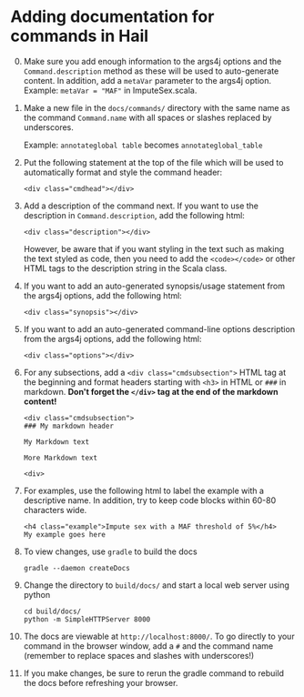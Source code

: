 # Adding documentation for commands in Hail

0. Make sure you add enough information to the args4j options and the `Command.description` method as these will be used to auto-generate content. In addition, add a `metaVar` parameter to the args4j option. Example: `metaVar = "MAF"` in ImputeSex.scala.

1. Make a new file in the `docs/commands/` directory with the same name as the command `Command.name` with all spaces or slashes replaced by underscores.
    
    Example: `annotateglobal table` becomes `annotateglobal_table`
 
 
2. Put the following statement at the top of the file which will be used to automatically format and style the command header:

    ```
    <div class="cmdhead"></div>
    ```


3. Add a description of the command next. If you want to use the description in `Command.description`, add the following html:

    ```
    <div class="description"></div>
    ```

    However, be aware that if you want styling in the text such as making the text styled as code, then you need to add the `<code></code>` or other HTML tags to the description string in the Scala class.


4. If you want to add an auto-generated synopsis/usage statement from the args4j options, add the following html:

    ```
    <div class="synopsis"></div>
    ```


5. If you want to add an auto-generated command-line options description from the args4j options, add the following html:

    ```
    <div class="options"></div>
    ```

6. For any subsections, add a `<div class="cmdsubsection">` HTML tag at the beginning and format headers starting with `<h3>` in HTML or `###` in markdown. **Don't forget the `</div>` tag at the end of the markdown content!**

    ```
    <div class="cmdsubsection">
    ### My markdown header

    My Markdown text

    More Markdown text

    <div>
    ```

7. For examples, use the following html to label the example with a descriptive name. In addition, try to keep code blocks within 60-80 characters wide.

    ```
    <h4 class="example">Impute sex with a MAF threshold of 5%</h4>
    My example goes here
    ```


8. To view changes, use `gradle` to build the docs

    ```
    gradle --daemon createDocs
    ```

9. Change the directory to `build/docs/` and start a local web server using python
  
    ```
    cd build/docs/
    python -m SimpleHTTPServer 8000
    ```
    
10. The docs are viewable at `http://localhost:8000/`. To go directly to your command in the browser window, add a `#` and the command name (remember to replace spaces and slashes with underscores!)

11. If you make changes, be sure to rerun the gradle command to rebuild the docs before refreshing your browser.
